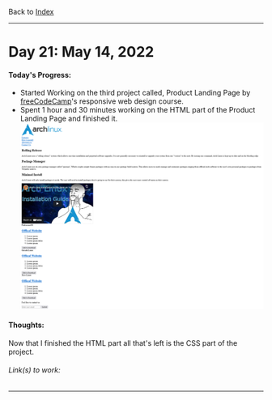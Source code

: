 Back to [Index](../README.md)
____
# Day 21: May 14, 2022
#### Today's Progress:
- Started Working on the third project called, Product Landing Page by [freeCodeCamp](https://www.freecodecamp.org/learn/responsive-web-design/)'s responsive web design course. 
-  Spent 1 hour and 30 minutes working on the HTML part of the Product Landing Page and finished it.<br>
![ProductLandingPage1.png](../Attachments-DOC/ProductLandingPage1.png)

#### Thoughts:
Now that I finished the HTML part all that's left is the CSS part of the project.

###### Link(s) to work:

___
